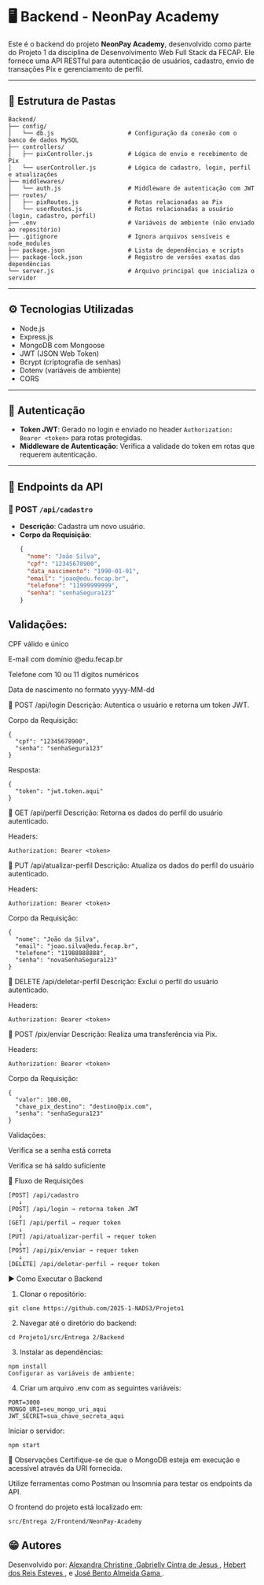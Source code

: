 # 🖥️ Backend - NeonPay Academy

Este é o backend do projeto **NeonPay Academy**, desenvolvido como parte do Projeto 1 da disciplina de Desenvolvimento Web Full Stack da FECAP. Ele fornece uma API RESTful para autenticação de usuários, cadastro, envio de transações Pix e gerenciamento de perfil.

---

## 📁 Estrutura de Pastas

```
Backend/
├── config/
│   └── db.js                     # Configuração da conexão com o banco de dados MySQL
├── controllers/
│   ├── pixController.js          # Lógica de envio e recebimento de Pix
│   └── userController.js         # Lógica de cadastro, login, perfil e atualizações
├── middlewares/
│   └── auth.js                   # Middleware de autenticação com JWT
├── routes/
│   ├── pixRoutes.js              # Rotas relacionadas ao Pix
│   └── userRoutes.js             # Rotas relacionadas a usuário (login, cadastro, perfil)
├── .env                          # Variáveis de ambiente (não enviado ao repositório)
├── .gitignore                    # Ignora arquivos sensíveis e node_modules
├── package.json                  # Lista de dependências e scripts
├── package-lock.json             # Registro de versões exatas das dependências
└── server.js                     # Arquivo principal que inicializa o servidor
```

---

## ⚙️ Tecnologias Utilizadas

- Node.js
- Express.js
- MongoDB com Mongoose
- JWT (JSON Web Token)
- Bcrypt (criptografia de senhas)
- Dotenv (variáveis de ambiente)
- CORS

---

## 🔐 Autenticação

- **Token JWT**: Gerado no login e enviado no header `Authorization: Bearer <token>` para rotas protegidas.
- **Middleware de Autenticação**: Verifica a validade do token em rotas que requerem autenticação.

---

## 📄 Endpoints da API

### 🔸 POST `/api/cadastro`

- **Descrição**: Cadastra um novo usuário.
- **Corpo da Requisição**:
  ```json
  {
    "nome": "João Silva",
    "cpf": "12345678900",
    "data_nascimento": "1990-01-01",
    "email": "joao@edu.fecap.br",
    "telefone": "11999999999",
    "senha": "senhaSegura123"
  }
## Validações:

CPF válido e único

E-mail com domínio @edu.fecap.br

Telefone com 10 ou 11 dígitos numéricos

Data de nascimento no formato yyyy-MM-dd

🔸 POST /api/login
Descrição: Autentica o usuário e retorna um token JWT.

Corpo da Requisição:
```
{
  "cpf": "12345678900",
  "senha": "senhaSegura123"
}
```
Resposta:

```
{
  "token": "jwt.token.aqui"
}
```
🔸 GET /api/perfil
Descrição: Retorna os dados do perfil do usuário autenticado.

Headers:

```
Authorization: Bearer <token>

```
🔸 PUT /api/atualizar-perfil
Descrição: Atualiza os dados do perfil do usuário autenticado.

Headers:
```
Authorization: Bearer <token>
```
Corpo da Requisição:
```
{
  "nome": "João da Silva",
  "email": "joao.silva@edu.fecap.br",
  "telefone": "11988888888",
  "senha": "novaSenhaSegura123"
}
```
🔸 DELETE /api/deletar-perfil
Descrição: Exclui o perfil do usuário autenticado.

Headers:
```
Authorization: Bearer <token>
```
🔸 POST /pix/enviar
Descrição: Realiza uma transferência via Pix.

Headers:
```
Authorization: Bearer <token>
```
Corpo da Requisição:

```
{
  "valor": 100.00,
  "chave_pix_destino": "destino@pix.com",
  "senha": "senhaSegura123"
}
```
Validações:

Verifica se a senha está correta

Verifica se há saldo suficiente

🔄 Fluxo de Requisições
```
[POST] /api/cadastro
   ↓
[POST] /api/login → retorna token JWT
   ↓
[GET] /api/perfil → requer token
   ↓
[PUT] /api/atualizar-perfil → requer token
   ↓
[POST] /api/pix/enviar → requer token
   ↓
[DELETE] /api/deletar-perfil → requer token
```
▶️ Como Executar o Backend
1. Clonar o repositório:
```
git clone https://github.com/2025-1-NADS3/Projeto1
```
2. Navegar até o diretório do backend:
```
cd Projeto1/src/Entrega 2/Backend
```
3. Instalar as dependências:
```
npm install
Configurar as variáveis de ambiente:
```
4. Criar um arquivo .env com as seguintes variáveis:
```
PORT=3000
MONGO_URI=seu_mongo_uri_aqui
JWT_SECRET=sua_chave_secreta_aqui
```
Iniciar o servidor:
```
npm start
```

📌 Observações
Certifique-se de que o MongoDB esteja em execução e acessível através da URI fornecida.

Utilize ferramentas como Postman ou Insomnia para testar os endpoints da API.

O frontend do projeto está localizado em:
```
src/Entrega 2/Frontend/NeonPay-Academy
```

## 😁 Autores
Desenvolvido por:
<a href="https://www.linkedin.com/in/alexandra-christine-silva-590092257">Alexandra Christine </a>,<a href="https://www.linkedin.com/in/gabrielly-cintra/">Gabrielly Cintra de Jesus	</a>, <a href="https://linkedin.com/in/hebert-/">Hebert dos Reis Esteves	</a>, e <a href="https://www.linkedin.com/in/jos%C3%A9-almeida-80063a256/" >José Bento Almeida Gama </a>.


